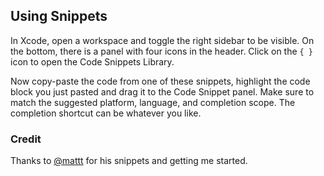 ## Using Snippets

In Xcode, open a workspace and toggle the right sidebar to be visible. On the bottom, there is a panel with four icons in the header. Click on the `{ }` icon to open the Code Snippets Library.

Now copy-paste the code from one of these snippets, highlight the code block you just pasted and drag it to the Code Snippet panel. Make sure to match the suggested platform, language, and completion scope. The completion shortcut can be whatever you like.

### Credit

Thanks to [@mattt](https://github.com/mattt) for his snippets and getting me started.
